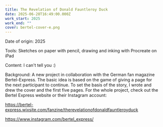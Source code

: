```yaml
---
title: The Revelation of Donald Fauntleroy Duck
date: 2025-06-28T16:49:00.000Z
work_start: 2025
work_end: ""
cover: bertel-cover-e.png
---
```

Date of origin: 2025

Tools: Sketches on paper with pencil, drawing and inking with Procreate on iPad

Content: I can't tell you :)

Background: A new project in collaboration with the German fan magazine Bertel-Express. The basic idea is based on the game of giving a page for the next participant to continue. To set the basis of the story, I wrote and drew the cover and the first five pages. For the whole project, check out the Bertel Express website or their Instagram account:

https://bertel-express.wixsite.com/fanzine/therevelationofdonaldfauntleroyduck

https://www.instagram.com/bertel_express/
